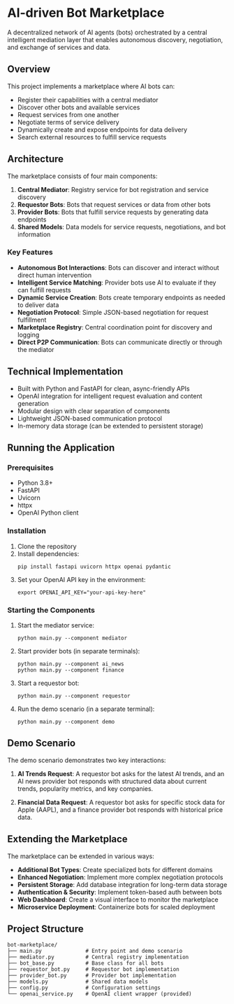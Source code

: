 # AI-driven Bot Marketplace

A decentralized network of AI agents (bots) orchestrated by a central intelligent mediation layer that enables autonomous discovery, negotiation, and exchange of services and data.

## Overview

This project implements a marketplace where AI bots can:

- Register their capabilities with a central mediator
- Discover other bots and available services
- Request services from one another
- Negotiate terms of service delivery
- Dynamically create and expose endpoints for data delivery
- Search external resources to fulfill service requests

## Architecture

The marketplace consists of four main components:

1. **Central Mediator**: Registry service for bot registration and service discovery
2. **Requestor Bots**: Bots that request services or data from other bots
3. **Provider Bots**: Bots that fulfill service requests by generating data endpoints
4. **Shared Models**: Data models for service requests, negotiations, and bot information

### Key Features

- **Autonomous Bot Interactions**: Bots can discover and interact without direct human intervention
- **Intelligent Service Matching**: Provider bots use AI to evaluate if they can fulfill requests
- **Dynamic Service Creation**: Bots create temporary endpoints as needed to deliver data
- **Negotiation Protocol**: Simple JSON-based negotiation for request fulfillment
- **Marketplace Registry**: Central coordination point for discovery and logging
- **Direct P2P Communication**: Bots can communicate directly or through the mediator

## Technical Implementation

- Built with Python and FastAPI for clean, async-friendly APIs
- OpenAI integration for intelligent request evaluation and content generation
- Modular design with clear separation of components
- Lightweight JSON-based communication protocol
- In-memory data storage (can be extended to persistent storage)

## Running the Application

### Prerequisites

- Python 3.8+
- FastAPI
- Uvicorn
- httpx
- OpenAI Python client

### Installation

1. Clone the repository
2. Install dependencies:
   ```
   pip install fastapi uvicorn httpx openai pydantic
   ```
3. Set your OpenAI API key in the environment:
   ```
   export OPENAI_API_KEY="your-api-key-here"
   ```

### Starting the Components

1. Start the mediator service:
   ```
   python main.py --component mediator
   ```

2. Start provider bots (in separate terminals):
   ```
   python main.py --component ai_news
   python main.py --component finance
   ```

3. Start a requestor bot:
   ```
   python main.py --component requestor
   ```

4. Run the demo scenario (in a separate terminal):
   ```
   python main.py --component demo
   ```

## Demo Scenario

The demo scenario demonstrates two key interactions:

1. **AI Trends Request**: A requestor bot asks for the latest AI trends, and an AI news provider bot responds with structured data about current trends, popularity metrics, and key companies.

2. **Financial Data Request**: A requestor bot asks for specific stock data for Apple (AAPL), and a finance provider bot responds with historical price data.

## Extending the Marketplace

The marketplace can be extended in various ways:

- **Additional Bot Types**: Create specialized bots for different domains
- **Enhanced Negotiation**: Implement more complex negotiation protocols
- **Persistent Storage**: Add database integration for long-term data storage
- **Authentication & Security**: Implement token-based auth between bots
- **Web Dashboard**: Create a visual interface to monitor the marketplace
- **Microservice Deployment**: Containerize bots for scaled deployment

## Project Structure

```
bot-marketplace/
├── main.py              # Entry point and demo scenario
├── mediator.py          # Central registry implementation
├── bot_base.py          # Base class for all bots
├── requestor_bot.py     # Requestor bot implementation
├── provider_bot.py      # Provider bot implementation
├── models.py            # Shared data models
├── config.py            # Configuration settings
└── openai_service.py    # OpenAI client wrapper (provided)
```
